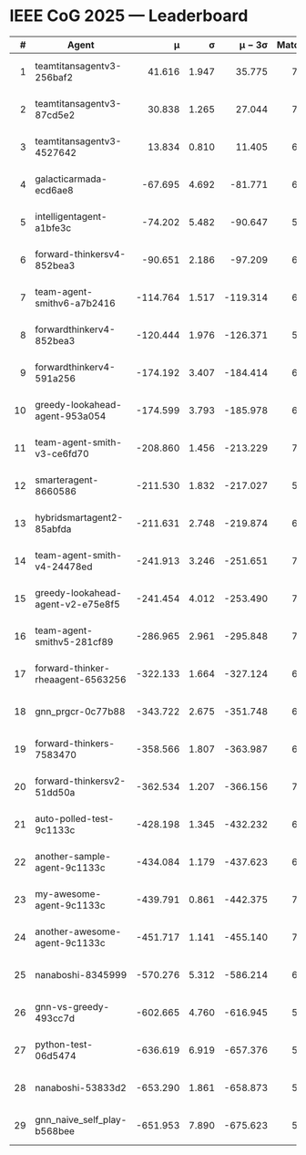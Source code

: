 # IEEE CoG 2025 — Leaderboard

| # | Agent | μ | σ | μ − 3σ | Matches | Updated |
|---:|---|---:|---:|---:|---:|---|
| 1 | teamtitansagentv3-256baf2 | 41.616 | 1.947 | 35.775 | 7086 | 2025-08-19 17:35 |
| 2 | teamtitansagentv3-87cd5e2 | 30.838 | 1.265 | 27.044 | 7192 | 2025-08-19 17:35 |
| 3 | teamtitansagentv3-4527642 | 13.834 | 0.810 | 11.405 | 6714 | 2025-08-19 17:35 |
| 4 | galacticarmada-ecd6ae8 | -67.695 | 4.692 | -81.771 | 6940 | 2025-08-19 17:35 |
| 5 | intelligentagent-a1bfe3c | -74.202 | 5.482 | -90.647 | 5741 | 2025-08-19 17:35 |
| 6 | forward-thinkersv4-852bea3 | -90.651 | 2.186 | -97.209 | 6146 | 2025-08-19 17:35 |
| 7 | team-agent-smithv6-a7b2416 | -114.764 | 1.517 | -119.314 | 6660 | 2025-08-19 17:35 |
| 8 | forwardthinkerv4-852bea3 | -120.444 | 1.976 | -126.371 | 5420 | 2025-08-19 17:35 |
| 9 | forwardthinkerv4-591a256 | -174.192 | 3.407 | -184.414 | 6270 | 2025-08-19 17:35 |
| 10 | greedy-lookahead-agent-953a054 | -174.599 | 3.793 | -185.978 | 6674 | 2025-08-19 17:35 |
| 11 | team-agent-smith-v3-ce6fd70 | -208.860 | 1.456 | -213.229 | 7502 | 2025-08-19 17:35 |
| 12 | smarteragent-8660586 | -211.530 | 1.832 | -217.027 | 5815 | 2025-08-19 17:35 |
| 13 | hybridsmartagent2-85abfda | -211.631 | 2.748 | -219.874 | 6420 | 2025-08-19 17:35 |
| 14 | team-agent-smith-v4-24478ed | -241.913 | 3.246 | -251.651 | 7202 | 2025-08-19 17:35 |
| 15 | greedy-lookahead-agent-v2-e75e8f5 | -241.454 | 4.012 | -253.490 | 7034 | 2025-08-19 17:35 |
| 16 | team-agent-smithv5-281cf89 | -286.965 | 2.961 | -295.848 | 7280 | 2025-08-19 17:35 |
| 17 | forward-thinker-rheaagent-6563256 | -322.133 | 1.664 | -327.124 | 6440 | 2025-08-19 17:35 |
| 18 | gnn_prgcr-0c77b88 | -343.722 | 2.675 | -351.748 | 6450 | 2025-08-19 17:35 |
| 19 | forward-thinkers-7583470 | -358.566 | 1.807 | -363.987 | 6260 | 2025-08-19 17:35 |
| 20 | forward-thinkersv2-51dd50a | -362.534 | 1.207 | -366.156 | 7180 | 2025-08-19 17:35 |
| 21 | auto-polled-test-9c1133c | -428.198 | 1.345 | -432.232 | 6520 | 2025-08-19 17:35 |
| 22 | another-sample-agent-9c1133c | -434.084 | 1.179 | -437.623 | 6800 | 2025-08-19 17:35 |
| 23 | my-awesome-agent-9c1133c | -439.791 | 0.861 | -442.375 | 7360 | 2025-08-19 17:35 |
| 24 | another-awesome-agent-9c1133c | -451.717 | 1.141 | -455.140 | 7480 | 2025-08-19 17:35 |
| 25 | nanaboshi-8345999 | -570.276 | 5.312 | -586.214 | 6060 | 2025-08-19 17:35 |
| 26 | gnn-vs-greedy-493cc7d | -602.665 | 4.760 | -616.945 | 5680 | 2025-08-19 17:35 |
| 27 | python-test-06d5474 | -636.619 | 6.919 | -657.376 | 5370 | 2025-08-19 17:35 |
| 28 | nanaboshi-53833d2 | -653.290 | 1.861 | -658.873 | 5140 | 2025-08-19 17:35 |
| 29 | gnn_naive_self_play-b568bee | -651.953 | 7.890 | -675.623 | 5700 | 2025-08-19 17:35 |

